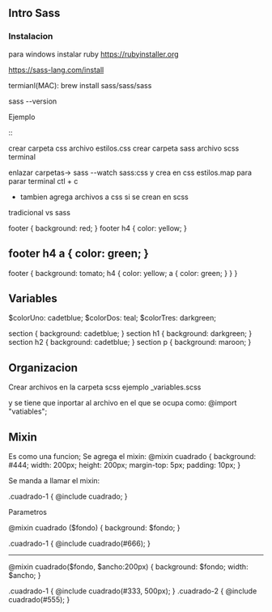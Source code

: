 ## Intro Sass

### Instalacion

para windows instalar ruby https://rubyinstaller.org

https://sass-lang.com/install

termianl(MAC):  brew install sass/sass/sass

sass --version

Ejemplo

::

crear carpeta css
    archivo estilos.css
crear carpeta sass
    archivo scss
terminal

enlazar carpetas-> sass --watch sass:css
y crea en css estilos.map para parar terminal ctl + c

* tambien agrega archivos a css si se crean en scss


tradicional vs sass

footer {
    background: red;
}
footer h4 {
    color: yellow;
}

footer h4 a {
    color: green;
}
----------
footer {
    background: tomato;
    h4 {
        color: yellow;
        a {
            color: green;
        }
    }
}

Variables 
---------
$colorUno: cadetblue; 
$colorDos: teal; 
$colorTres: darkgreen;

section {
  background: cadetblue;
}
section h1 {
  background: darkgreen;
}
section h2 {
  background: cadetblue;
}
section p {
  background: maroon;
}


Organizacion
--------------
Crear archivos en la carpeta scss
ejemplo
_variables.scss

y se tiene que inportar al archivo en el que se ocupa como:
@import "vatiables";


Mixin
---------
Es como una funcion;
Se agrega el mixin:
@mixin cuadrado {
    background: #444;
    width: 200px;
    height: 200px;
    margin-top: 5px;
    padding: 10px;
}

Se manda a llamar el mixin:

.cuadrado-1 {
    @include cuadrado;
}

Parametros

@mixin cuadrado ($fondo) {
    background: $fondo;
}

.cuadrado-1 {
    @include cuadrado(#666);
}

---
@mixin cuadrado($fondo, $ancho:200px) {
    background: $fondo;
    width: $ancho;
}

.cuadrado-1 {
    @include cuadrado(#333, 500px);
}
.cuadrado-2 {
    @include cuadrado(#555);
}
